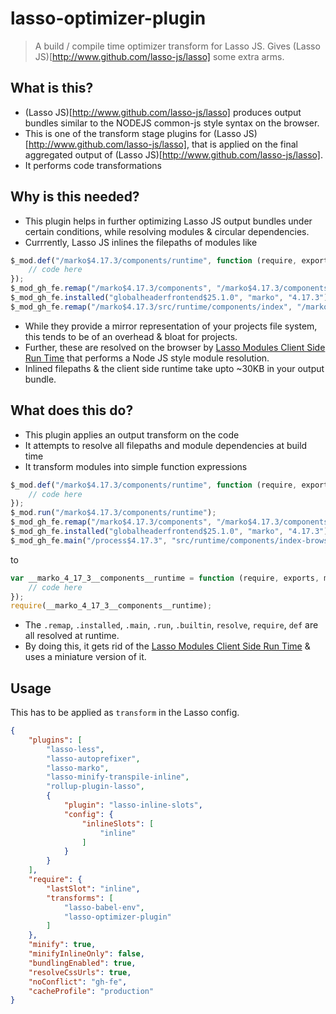 # lasso-optimizer-plugin
>A build / compile time optimizer transform for Lasso JS. Gives (Lasso JS)[http://www.github.com/lasso-js/lasso] some extra arms.

## What is this?
- (Lasso JS)[http://www.github.com/lasso-js/lasso] produces output bundles similar to the NODEJS common-js style syntax on the browser.
- This is one of the transform stage plugins for (Lasso JS)[http://www.github.com/lasso-js/lasso], that is applied on the final aggregated output of (Lasso JS)[http://www.github.com/lasso-js/lasso].
- It performs code transformations

## Why is this needed?
- This plugin helps in further optimizing Lasso JS output bundles under certain  conditions, while resolving modules & circular dependencies.
- Currrently, Lasso JS inlines the filepaths of modules like

```javascript
$_mod.def("/marko$4.17.3/components/runtime", function (require, exports, module, __filename, __dirname) {
    // code here
});
$_mod_gh_fe.remap("/marko$4.17.3/components", "/marko$4.17.3/components-browser.marko");
$_mod_gh_fe.installed("globalheaderfrontend$25.1.0", "marko", "4.17.3");
$_mod_gh_fe.remap("/marko$4.17.3/src/runtime/components/index", "/marko$4.17.3/src/runtime/components/index-browser");
```
- While they provide a mirror representation of your projects file system, this tends to be of an overhead & bloat for projects.
- Further, these are resolved on the browser by [Lasso Modules Client Side Run Time](https://github.com/lasso-js/lasso-modules-client) that performs a Node JS style module resolution.
- Inlined filepaths & the client side runtime take upto ~30KB in your output bundle.

## What does this do?
- This plugin applies an output transform on the code
- It attempts to resolve all filepaths and module dependencies at build time
- It transform modules into simple function expressions

```javascript
$_mod.def("/marko$4.17.3/components/runtime", function (require, exports, module, __filename, __dirname) {
    // code here
});
$_mod.run("/marko$4.17.3/components/runtime");
$_mod_gh_fe.remap("/marko$4.17.3/components", "/marko$4.17.3/components-browser.marko");
$_mod_gh_fe.installed("globalheaderfrontend$25.1.0", "marko", "4.17.3");
$_mod_gh_fe.main("/process$4.17.3", "src/runtime/components/index-browser");
```

to 

```javascript
var __marko_4_17_3__components__runtime = function (require, exports, module) {
    // code here
});
require(__marko_4_17_3__components__runtime);
```
- The `.remap`, `.installed`, `.main`, `.run`, `.builtin`, `resolve`, `require`, `def` are all resolved at runtime.
- By doing this, it gets rid of the [Lasso Modules Client Side Run Time](https://github.com/lasso-js/lasso-modules-client) & uses a miniature version of it.

## Usage
This has to be applied as `transform` in the Lasso config.

```json
{
    "plugins": [
        "lasso-less",
        "lasso-autoprefixer",
        "lasso-marko",
        "lasso-minify-transpile-inline",
        "rollup-plugin-lasso",
        {
            "plugin": "lasso-inline-slots",
            "config": {
                "inlineSlots": [
                    "inline"
                ]
            }
        }
    ],
    "require": {
        "lastSlot": "inline",
        "transforms": [
            "lasso-babel-env",
            "lasso-optimizer-plugin"
        ]
    },
    "minify": true,
    "minifyInlineOnly": false,
    "bundlingEnabled": true,
    "resolveCssUrls": true,
    "noConflict": "gh-fe",
    "cacheProfile": "production"
}
```